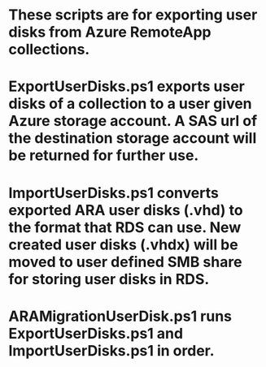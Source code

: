 # These scripts are for exporting user disks from Azure RemoteApp collections. 
# ExportUserDisks.ps1 exports user disks of a collection to a user given Azure storage account. A SAS url of the destination storage account will be returned for further use.
# ImportUserDisks.ps1 converts exported ARA user disks (.vhd) to the format that RDS can use. New created user disks (.vhdx) will be moved to user defined SMB share for storing user disks in RDS.
# ARAMigrationUserDisk.ps1 runs ExportUserDisks.ps1 and ImportUserDisks.ps1 in order. 
